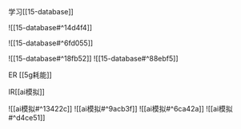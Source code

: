 学习[[15-database]]

![[15-database#^14d4f4]]

![[15-database#^6fd055]]

![[15-database#^18fb52]]
![[15-database#^88ebf5]]

ER [[5g耗能]]

IR[[ai模拟]]

![[ai模拟#^13422c]]
![[ai模拟#^9acb3f]]
![[ai模拟#^6ca42a]]
![[ai模拟#^d4ce51]]